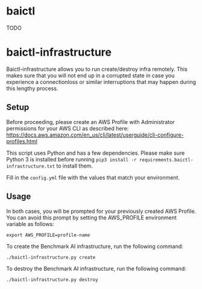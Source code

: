 # baictl

TODO


# baictl-infrastructure
Baictl-infrastructure allows you to run create/destroy infra remotely. This makes sure that you will not end up in a corrupted state in case you experience a connectionloss or similar interruptions that may happen during this lengthy process.

## Setup

Before proceeding, please create an AWS Profile with Administrator permissions for your AWS CLI as described here: https://docs.aws.amazon.com/en_us/cli/latest/userguide/cli-configure-profiles.html

This script uses Python and has a few dependencies. Please make sure Python 3 is installed before running ```pip3 install -r requirements.baictl-infrastructure.txt``` to install them.

Fill in the ```config.yml``` file with the values that match your environment.

## Usage
In both cases, you will be prompted for your previously created AWS Profile. You can avoid this prompt by setting the AWS_PROFILE environment variable as follows:
```
export AWS_PROFILE=profile-name
```

To create the Benchmark AI infrastructure, run the following command:
```
./baictl-infrastructure.py create
```


To destroy the Benchmark AI infrastructure, run the following command:
```
./baictl-infrastructure.py destroy
```
